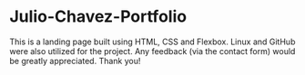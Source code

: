 # Julio-Chavez-Portfolio

This is a landing page built using HTML, CSS and Flexbox. Linux and GitHub were also utilized for the project. Any feedback (via the contact form) would be greatly appreciated. Thank you!